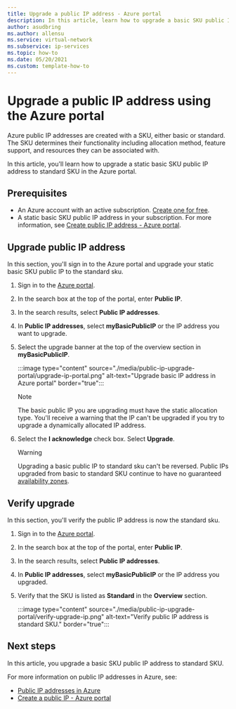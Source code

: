 ```yaml
---
title: Upgrade a public IP address - Azure portal
description: In this article, learn how to upgrade a basic SKU public IP address using the Azure portal.
author: asudbring
ms.author: allensu
ms.service: virtual-network
ms.subservice: ip-services
ms.topic: how-to
ms.date: 05/20/2021
ms.custom: template-how-to 
---
```


# Upgrade a public IP address using the Azure portal

Azure public IP addresses are created with a SKU, either basic or standard. The SKU determines their functionality including allocation method, feature support, and resources they can be associated with. 

In this article, you'll learn how to upgrade a static basic SKU public IP address to standard SKU in the Azure portal.

## Prerequisites

* An Azure account with an active subscription. [Create one for free](https://azure.microsoft.com/free/?ref=microsoft.com&utm_source=microsoft.com&utm_medium=docs&utm_campaign=visualstudio).
* A static basic SKU public IP address in your subscription. For more information, see [Create public IP address - Azure portal](create-public-ip-portal.md#create-a-basic-sku-public-ip-address).

## Upgrade public IP address

In this section, you'll sign in to the Azure portal and upgrade your static basic SKU public IP to the standard sku.

1. Sign in to the [Azure portal](https://portal.azure.com).

2. In the search box at the top of the portal, enter **Public IP**.

3. In the search results, select **Public IP addresses**.

4. In **Public IP addresses**, select **myBasicPublicIP** or the IP address you want to upgrade.

5. Select the upgrade banner at the top of the overview section in **myBasicPublicIP**.

    :::image type="content" source="./media/public-ip-upgrade-portal/upgrade-ip-portal.png" alt-text="Upgrade basic IP address in Azure portal" border="true":::

    > [!NOTE]
    > The basic public IP you are upgrading must have the static allocation type. You'll receive a warning that the IP can't be upgraded if you try to upgrade a dynamically allocated IP address.

6.  Select the **I acknowledge** check box. Select **Upgrade**.

    > [!WARNING]
    > Upgrading a basic public IP to standard sku can't be reversed. Public IPs upgraded from basic to standard SKU continue to have no guaranteed [availability zones](../availability-zones/az-overview.md?toc=%2fazure%2fvirtual-network%2ftoc.json#availability-zones).

## Verify upgrade

In this section, you'll verify the public IP address is now the standard sku.

1. Sign in to the [Azure portal](https://portal.azure.com).

2. In the search box at the top of the portal, enter **Public IP**.

3. In the search results, select **Public IP addresses**.

4. In **Public IP addresses**, select **myBasicPublicIP** or the IP address you upgraded.

5. Verify that the SKU is listed as **Standard** in the **Overview** section.

    :::image type="content" source="./media/public-ip-upgrade-portal/verify-upgrade-ip.png" alt-text="Verify public IP address is standard SKU." border="true":::

## Next steps

In this article, you upgrade a basic SKU public IP address to standard SKU.

For more information on public IP addresses in Azure, see:

- [Public IP addresses in Azure](public-ip-addresses.md)
- [Create a public IP - Azure portal](create-public-ip-portal.md)

